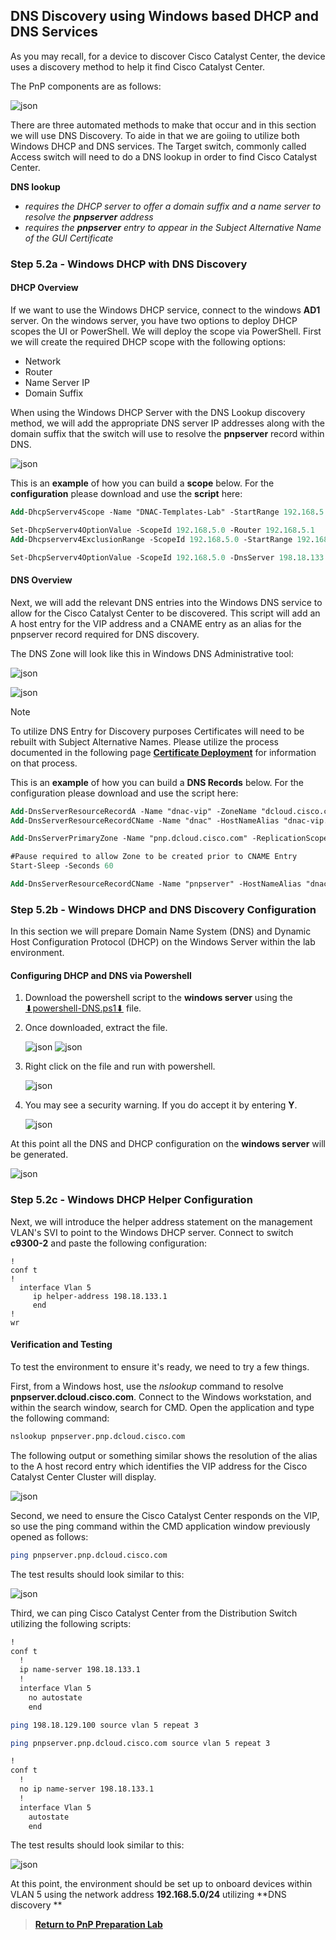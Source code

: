 ## DNS Discovery using Windows based DHCP and DNS Services

As you may recall, for a device to discover Cisco Catalyst Center, the device uses a discovery method to help it find Cisco Catalyst Center. 

The PnP components are as follows:

![json](../../ASSETS/pnp-workflows.png?raw=true "Import JSON")

There are three automated methods to make that occur and in this section we will use DNS Discovery. To aide in that we are goiing to utilize both Windows DHCP and DNS services. The Target switch, commonly called Access switch will need to do a DNS lookup in order to find Cisco Catalyst Center.

**DNS lookup** 
  - *requires the DHCP server to offer a domain suffix and a name server to resolve the **pnpserver** address*
  - *requires the **pnpserver** entry to appear in the Subject Alternative Name of the GUI Certificate*

### Step 5.2a - Windows DHCP with DNS Discovery

#### DHCP Overview

If we want to use the Windows DHCP service, connect to the windows **AD1** server. On the windows server, you have two options to deploy DHCP scopes the UI or PowerShell. We will deploy the scope via PowerShell. First we will create the required DHCP scope with the following options:

- Network
- Router
- Name Server IP
- Domain Suffix

When using the Windows DHCP Server with the DNS Lookup discovery method, we will add the appropriate DNS server IP addresses along with the domain suffix that the switch will use to resolve the **pnpserver** record within DNS. 

![json](./images/WindowsDHCPscope.png?raw=true "Import JSON")

This is an **example** of how you can build a **scope** below. For the **configuration** please download and use the **script** here: 

```ps
Add-DhcpServerv4Scope -Name "DNAC-Templates-Lab" -StartRange 192.168.5.1 -EndRange 192.168.5.254 -SubnetMask 255.255.255.0 -LeaseDuration 6.00:00:00 -SuperScope "PnP Onboarding"

Set-DhcpServerv4OptionValue -ScopeId 192.168.5.0 -Router 192.168.5.1 
Add-Dhcpserverv4ExclusionRange -ScopeId 192.168.5.0 -StartRange 192.168.5.1 -EndRange 192.168.5.1

Set-DhcpServerv4OptionValue -ScopeId 192.168.5.0 -DnsServer 198.18.133.1 -DnsDomain "pnp.dcloud.cisco.com"

```

#### DNS Overview

Next, we will add the relevant DNS entries into the Windows DNS service to allow for the Cisco Catalyst Center to be discovered. This script will add an A host entry for the VIP address and a CNAME entry as an alias for the pnpserver record required for DNS discovery.

The DNS Zone will look like this in Windows DNS Administrative tool: 

![json](./images/DNACenterDNSentries.png?raw=true "Import JSON")

![json](./images/DNACenterDNSentries2.png?raw=true "Import JSON")

> [!NOTE] 
> To utilize DNS Entry for Discovery purposes Certificates will need to be rebuilt with Subject Alternative Names. Please utilize the process documented in the following page [**Certificate Deployment**](./Certificates.md) for information on that process.

This is an **example** of how you can build a **DNS Records** below. For the configuration please download and use the script here: 

```ps
Add-DnsServerResourceRecordA -Name "dnac-vip" -ZoneName "dcloud.cisco.com" -AllowUpdateAny -IPv4Address "198.18.129.100" -TimeToLive 01:00:00
Add-DnsServerResourceRecordCName -Name "dnac" -HostNameAlias "dnac-vip.dcloud.cisco.com" -ZoneName "dcloud.cisco.com"

Add-DnsServerPrimaryZone -Name "pnp.dcloud.cisco.com" -ReplicationScope "Forest" -PassThru

#Pause required to allow Zone to be created prior to CNAME Entry
Start-Sleep -Seconds 60

Add-DnsServerResourceRecordCName -Name "pnpserver" -HostNameAlias "dnac-vip.dcloud.cisco.com" -ZoneName "pnp.dcloud.cisco.com"
```

### Step 5.2b - Windows DHCP and DNS Discovery Configuration

In this section we will prepare Domain Name System (DNS) and Dynamic Host Configuration Protocol (DHCP) on the Windows Server within the lab environment. 

#### Configuring DHCP and DNS via Powershell

1. Download the powershell script to the **windows server** using the <a href="https://git-link.vercel.app/api/download?url=https://github.com/kebaldwi/DNAC-TEMPLATES/blob/master/CODE/POWERSHELL/powershell-DNS.ps1">⬇︎powershell-DNS.ps1⬇︎</a> file.

2. Once downloaded, extract the file.

   ![json](./images/Powershell-Extract.png?raw=true "Import JSON")
   ![json](./images/Powershell-Extract-Location.png?raw=true "Import JSON")

3. Right click on the file and run with powershell.

   ![json](./images/Powershell-Run.png?raw=true "Import JSON")

4. You may see a security warning. If you do accept it by entering **Y**.

   ![json](./images/Powershell-Security.png?raw=true "Import JSON")

At this point all the DNS and DHCP configuration on the **windows server** will be generated.

   ![json](./images/DNS-DHCP.png?raw=true "Import JSON")

### Step 5.2c - Windows DHCP Helper Configuration

Next, we will introduce the helper address statement on the management VLAN's SVI to point to the Windows DHCP server. Connect to switch **c9300-2** and paste the following configuration:

```vtl
!
conf t
!
  interface Vlan 5                         
     ip helper-address 198.18.133.1                  
     end
!
wr

```

#### Verification and Testing

To test the environment to ensure it's ready, we need to try a few things.

First, from a Windows host, use the *nslookup* command to resolve **pnpserver.dcloud.cisco.com**. Connect to the Windows workstation, and within the search window, search for CMD. Open the application and type the following command:

```bash
nslookup pnpserver.pnp.dcloud.cisco.com

```

The following output or something similar shows the resolution of the alias to the A host record entry which identifies the VIP address for the Cisco Catalyst Center Cluster will display.

![json](./images/CC-Discovery-dns-lookup-ipv4.png?raw=true "Import JSON")

Second, we need to ensure the Cisco Catalyst Center responds on the VIP, so use the ping command within the CMD application window previously opened as follows:

```bash
ping pnpserver.pnp.dcloud.cisco.com

```

The test results should look similar to this:

![json](./images/CC-Discovery-dns-ipv4.png?raw=true "Import JSON")

Third, we can ping Cisco Catalyst Center from the Distribution Switch utilizing the following scripts:

```bash
!
conf t
  !
  ip name-server 198.18.133.1
  !
  interface Vlan 5                         
    no autostate                  
    end

```

```bash
ping 198.18.129.100 source vlan 5 repeat 3

```

```bash
ping pnpserver.pnp.dcloud.cisco.com source vlan 5 repeat 3

```

```bash
!
conf t
  !
  no ip name-server 198.18.133.1
  !
  interface Vlan 5                         
    autostate                  
    end

```
The test results should look similar to this:

![json](./images/CC-Discovery-DNS-Test-ipv4.png?raw=true "Import JSON")

At this point, the environment should be set up to onboard devices within VLAN 5 using the network address **192.168.5.0/24** utilizing **DNS discovery **

> [**Return to PnP Preparation Lab**](./module1e-reset.md#step-6---reset-eem-script-or-pnp-service-reset)
